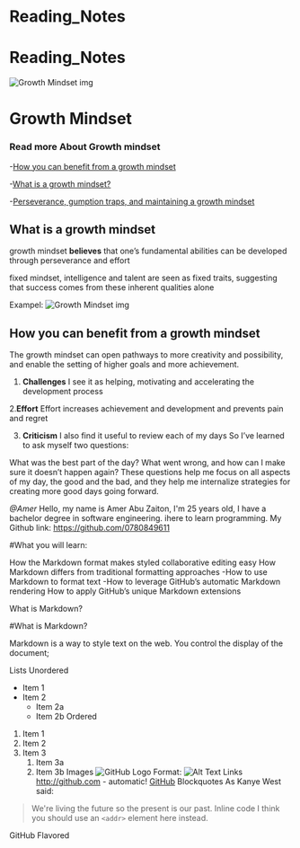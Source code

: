 
# Reading_Notes
# Reading_Notes
![Growth Mindset img](https://i1.wp.com/atlassianblog.wpengine.com/wp-content/uploads/2015/11/growth-mindset.png?w=1101&ssl=1)
# Growth Mindset

### Read more About Growth mindset

-[How you can benefit from a growth mindset](https://www.atlassian.com/blog/inside-atlassian/growth-mindset)

-[What is a growth mindset?](https://www.atlassian.com/blog/inside-atlassian/growth-mindset)

-[Perseverance, gumption traps, and maintaining a growth mindset](https://www.atlassian.com/blog/inside-atlassian/growth-mindset)



## What is a growth mindset


growth mindset **believes** that one’s fundamental abilities can be developed through perseverance and effort

fixed mindset, intelligence and talent are seen as fixed traits, suggesting that success comes from these inherent qualities alone

Exampel:
![Growth Mindset img](https://i2.wp.com/atlassianblog.wpengine.com/wp-content/uploads/NewGrowthMindset2.png?resize=800%2C1000&ssl=1)


## How you can benefit from a growth mindset

The growth mindset can open pathways to more creativity and possibility, and enable the setting of higher goals and more achievement.

1. **Challenges**
I see it as helping, motivating and accelerating the development process

2.**Effort**
Effort increases achievement and development and prevents pain and regret

3. **Criticism**
I also find it useful to review each of my days 
So I’ve learned to ask myself two questions:

What was the best part of the day?
What went wrong, and how can I make sure it doesn’t happen again?
These questions help me focus on all aspects of my day, the good and the bad, and they help me internalize strategies for creating more good days going forward.


_@Amer_
Hello, my name is Amer Abu Zaiton, I'm 25 years old, I have a bachelor degree in software engineering. ihere to learn programming. My Github link: https://github.com/0780849611

#What you will learn:

How the Markdown format makes styled collaborative editing easy
How Markdown differs from traditional formatting approaches
-How to use Markdown to format text
-How to leverage GitHub’s automatic Markdown rendering
How to apply GitHub’s unique Markdown extensions

What is Markdown?



#What is Markdown?

Markdown is a way to style text on the web. You control the display of the document; 

Lists
Unordered
- Item 1
- Item 2
  - Item 2a
  - Item 2b
Ordered
1. Item 1
1. Item 2
1. Item 3
   1. Item 3a
   1. Item 3b
Images
![GitHub Logo](/images/logo.png)
Format: ![Alt Text](url)
Links
http://github.com - automatic!
[GitHub](http://github.com)
Blockquotes
As Kanye West said:

> We're living the future so
> the present is our past.
Inline code
I think you should use an
`<addr>` element here instead.

GitHub Flavored 
